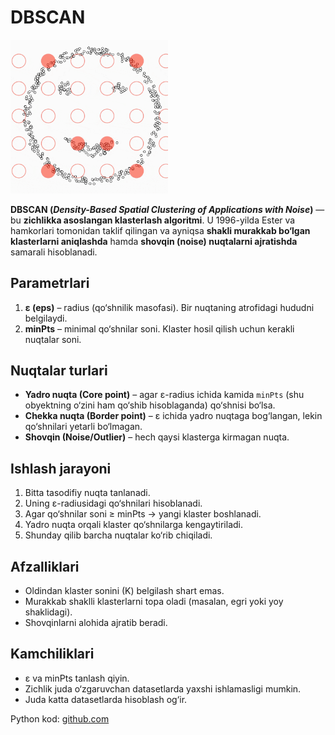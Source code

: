 # DBSCAN

<img src="../_static/dbscan.gif" alt="Rasm tavsifi" width="50%"/>

**DBSCAN (*Density-Based Spatial Clustering of Applications with Noise*)** — bu **zichlikka asoslangan klasterlash algoritmi**. U 1996-yilda Ester va hamkorlari tomonidan taklif qilingan va ayniqsa **shakli murakkab bo‘lgan klasterlarni aniqlashda** hamda **shovqin (noise) nuqtalarni ajratishda** samarali hisoblanadi.  

## Parametrlari

1. **ε (eps)** – radius (qo‘shnilik masofasi). Bir nuqtaning atrofidagi hududni belgilaydi.  
2. **minPts** – minimal qo‘shnilar soni. Klaster hosil qilish uchun kerakli nuqtalar soni.

## Nuqtalar turlari

- **Yadro nuqta (Core point)** – agar ε-radius ichida kamida `minPts` (shu obyektning o‘zini ham qo‘shib hisoblaganda) qo‘shnisi bo‘lsa.  
- **Chekka nuqta (Border point)** – ε ichida yadro nuqtaga bog‘langan, lekin qo‘shnilari yetarli bo‘lmagan.  
- **Shovqin (Noise/Outlier)** – hech qaysi klasterga kirmagan nuqta.

## Ishlash jarayoni

1. Bitta tasodifiy nuqta tanlanadi.  
2. Uning ε-radiusidagi qo‘shnilari hisoblanadi.  
3. Agar qo‘shnilar soni ≥ minPts → yangi klaster boshlanadi.  
4. Yadro nuqta orqali klaster qo‘shnilarga kengaytiriladi.  
5. Shunday qilib barcha nuqtalar ko‘rib chiqiladi.  

## Afzalliklari

- Oldindan klaster sonini (K) belgilash shart emas.  
- Murakkab shaklli klasterlarni topa oladi (masalan, egri yoki yoy shaklidagi).  
- Shovqinlarni alohida ajratib beradi.  

## Kamchiliklari

- ε va minPts tanlash qiyin.  
- Zichlik juda o‘zgaruvchan datasetlarda yaxshi ishlamasligi mumkin.  
- Juda katta datasetlarda hisoblash og‘ir.  

Python kod: [github.com](https://github.com/toshpulatov00701/ai_tasks/blob/main/DBSCAN/myDBSCAN.py)
